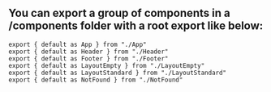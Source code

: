 ## You can export a group of components in a /components folder with a root export like below:

```
export { default as App } from "./App"
export { default as Header } from "./Header"
export { default as Footer } from "./Footer"
export { default as LayoutEmpty } from "./LayoutEmpty"
export { default as LayoutStandard } from "./LayoutStandard"
export { default as NotFound } from "./NotFound"
```
